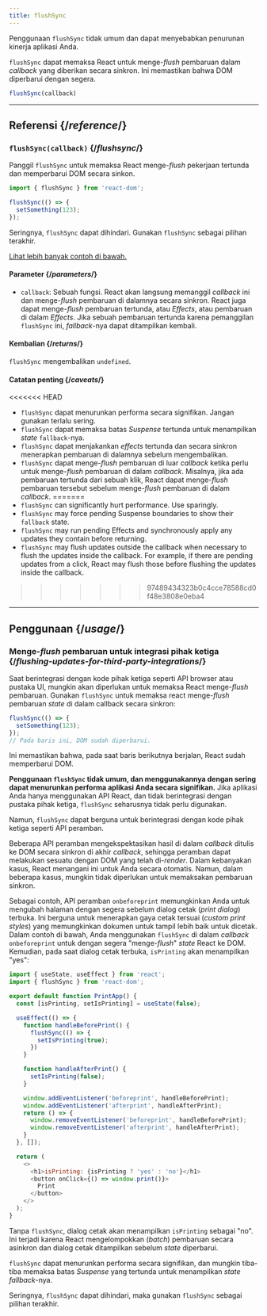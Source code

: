 ```yaml
---
title: flushSync
---
```


<Pitfall>

Penggunaan `flushSync` tidak umum dan dapat menyebabkan penurunan kinerja aplikasi Anda.

</Pitfall>

<Intro>

`flushSync` dapat memaksa React untuk menge-*flush* pembaruan dalam *callback* yang diberikan secara sinkron. Ini memastikan bahwa DOM diperbarui dengan segera.

```js
flushSync(callback)
```

</Intro>

<InlineToc />

---

## Referensi {/*reference*/}

### `flushSync(callback)` {/*flushsync*/}

Panggil `flushSync` untuk memaksa React menge-*flush* pekerjaan tertunda dan memperbarui DOM secara sinkon.

```js
import { flushSync } from 'react-dom';

flushSync(() => {
  setSomething(123);
});
```

Seringnya, `flushSync` dapat dihindari. Gunakan `flushSync` sebagai pilihan terakhir.

[Lihat lebih banyak contoh di bawah.](#usage)

#### Parameter {/*parameters*/}


* `callback`: Sebuah fungsi. React akan langsung memanggil *callback* ini dan menge-*flush* pembaruan di dalamnya secara sinkron. React juga dapat menge-*flush* pembaruan tertunda, atau *Effects*, atau pembaruan di dalam *Effects*. Jika sebuah pembaruan tertunda karena pemanggilan `flushSync` ini, *fallback*-nya dapat ditampilkan kembali.

#### Kembalian {/*returns*/}

`flushSync` mengembalikan `undefined`.

#### Catatan penting {/*caveats*/}

<<<<<<< HEAD
* `flushSync` dapat menurunkan performa secara signifikan. Jangan gunakan terlalu sering.
* `flushSync` dapat memaksa batas *Suspense* tertunda untuk menampilkan *state* `fallback`-nya.
* `flushSync` dapat menjakankan *effects* tertunda dan secara sinkron menerapkan pembaruan di dalamnya sebelum mengembalikan.
* `flushSync` dapat menge-*flush* pembaruan di luar *callback* ketika perlu untuk menge-*flush* pembaruan di dalam *callback*. Misalnya, jika ada pembaruan tertunda dari sebuah klik, React dapat menge-*flush* pembaruan tersebut sebelum menge-*flush* pembaruan di dalam *callback*.
=======
* `flushSync` can significantly hurt performance. Use sparingly.
* `flushSync` may force pending Suspense boundaries to show their `fallback` state.
* `flushSync` may run pending Effects and synchronously apply any updates they contain before returning.
* `flushSync` may flush updates outside the callback when necessary to flush the updates inside the callback. For example, if there are pending updates from a click, React may flush those before flushing the updates inside the callback.
>>>>>>> 97489434323b0c4cce78588cd0f48e3808e0eba4

---

## Penggunaan {/*usage*/}

### Menge-*flush* pembaruan untuk integrasi pihak ketiga {/*flushing-updates-for-third-party-integrations*/}

Saat berintegrasi dengan kode pihak ketiga seperti API browser atau pustaka UI, mungkin akan diperlukan untuk memaksa React menge-*flush* pembaruan. Gunakan `flushSync` untuk memaksa react menge-*flush* <CodeStep step={1}>pembaruan *state*</CodeStep> di dalam callback secara sinkron:

```js [[1, 2, "setSomething(123)"]]
flushSync(() => {
  setSomething(123);
});
// Pada baris ini, DOM sudah diperbarui.
```

Ini memastikan bahwa, pada saat baris berikutnya berjalan, React sudah memperbarui DOM.

**Penggunaan `flushSync` tidak umum, dan menggunakannya dengan sering dapat menurunkan performa aplikasi Anda secara signifikan.** Jika aplikasi Anda hanya menggunakan API React, dan tidak berintegrasi dengan pustaka pihak ketiga, `flushSync` seharusnya tidak perlu digunakan.

Namun, `flushSync` dapat berguna untuk berintegrasi dengan kode pihak ketiga seperti API peramban.

Beberapa API peramban mengekspektasikan hasil di dalam *callback* ditulis ke DOM secara sinkron di akhir *callback*, sehingga peramban dapat melakukan sesuatu dengan DOM yang telah di-*render*. Dalam kebanyakan kasus, React menangani ini untuk Anda secara otomatis. Namun, dalam beberapa kasus, mungkin tidak diperlukan untuk memaksakan pembaruan sinkron.

Sebagai contoh, API peramban `onbeforeprint` memungkinkan Anda untuk mengubah halaman dengan segera sebelum dialog cetak (*print dialog*) terbuka. Ini berguna untuk menerapkan gaya cetak tersuai (*custom print styles*) yang memungkinkan dokumen untuk tampil lebih baik untuk dicetak. Dalam contoh di bawah, Anda menggunakan `flushSync` di dalam *callback* `onbeforeprint` untuk dengan segera "menge-*flush*" *state* React ke DOM. Kemudian, pada saat dialog cetak terbuka, `isPrinting` akan menampilkan "yes":

<Sandpack>

```js src/App.js active
import { useState, useEffect } from 'react';
import { flushSync } from 'react-dom';

export default function PrintApp() {
  const [isPrinting, setIsPrinting] = useState(false);

  useEffect(() => {
    function handleBeforePrint() {
      flushSync(() => {
        setIsPrinting(true);
      })
    }

    function handleAfterPrint() {
      setIsPrinting(false);
    }

    window.addEventListener('beforeprint', handleBeforePrint);
    window.addEventListener('afterprint', handleAfterPrint);
    return () => {
      window.removeEventListener('beforeprint', handleBeforePrint);
      window.removeEventListener('afterprint', handleAfterPrint);
    }
  }, []);

  return (
    <>
      <h1>isPrinting: {isPrinting ? 'yes' : 'no'}</h1>
      <button onClick={() => window.print()}>
        Print
      </button>
    </>
  );
}
```

</Sandpack>

Tanpa `flushSync`, dialog cetak akan menampilkan `isPrinting` sebagai "no". Ini terjadi karena React mengelompokkan (*batch*) pembaruan secara asinkron dan dialog cetak ditampilkan sebelum *state* diperbarui.

<Pitfall>

`flushSync` dapat menurunkan performa secara signifikan, dan mungkin tiba-tiba memaksa batas *Suspense* yang tertunda untuk menampilkan *state* *fallback*-nya.

Seringnya, `flushSync` dapat dihindari, maka gunakan `flushSync` sebagai pilihan terakhir.

</Pitfall>

